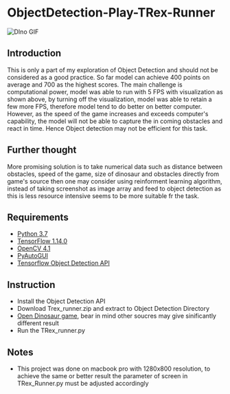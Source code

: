# ObjectDetection-Play-TRex-Runner 



![DIno GIF](https://user-images.githubusercontent.com/52415315/61345304-b35be300-a87e-11e9-86ad-2b9a2eb613f3.gif)



## Introduction
This is only a part of my exploration of Object Detection and should not be considered as a good practice. So far model can achieve 400 points on average and 700 as the highest scores. The main challenge is computational power, model was able to run with 5 FPS with visualization as shown above, by turning off the visualization, model was able to retain a few more FPS, therefore model tend to do better on better computer. However, as the speed of the game increases and exceeds computer's capability, the model will not be able to capture the in coming obstacles and react in time. Hence Object detection may not be  efficient for this task.

## Further thought
More promising solution is to take numerical data such as distance between obstacles, speed of the game, size of dinosaur and obstacles directly from game's source then one may consider using reinforment learning algorithm, instead of taking screenshot as image array and feed to object detection as this is less resource intensive seems to be more suitable fr the task.


## Requirements
- [Python 3.7](https://www.python.org/)
- [TensorFlow 1.14.0](https://www.tensorflow.org/)
- [OpenCV 4.1](http://opencv.org/)
- [PyAutoGUI](https://pyautogui.readthedocs.io/)
- [Tensorflow Object Detection API](https://github.com/tensorflow/models/tree/master/research/object_detection)

## Instruction
- Install the Object Detection API
- Download Trex_runner.zip and extract to Object Detection Directory
- [Open Dinosaur game](http://www.trex-game.skipser.com/), bear in mind other soucres may give sinificantly different result
- Run the TRex_runner.py

## Notes
- This project was done on macbook pro with 1280x800 resolution, to achieve the same or better result the parameter of screen  in TRex_Runner.py must be adjusted accordingly
